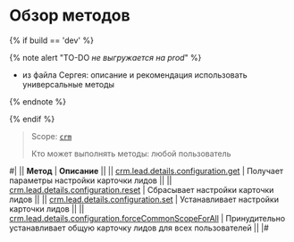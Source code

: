 # Обзор методов

{% if build == 'dev' %}

{% note alert "TO-DO _не выгружается на prod_" %}

- из файла Сергея: описание и рекомендация использовать универсальные методы

{% endnote %}

{% endif %}

> Scope: [`crm`](../../../scopes/permissions.md)
>
> Кто может выполнять методы: любой пользователь

#|
|| **Метод** | **Описание** ||
|| [crm.lead.details.configuration.get](./crm-lead-details-configuration-get.md) | Получает параметры настройки карточки лидов ||
|| [crm.lead.details.configuration.reset](./crm-lead-details-configuration-reset.md) | Сбрасывает настройки карточки лидов ||
|| [crm.lead.details.configuration.set](./crm-lead-details-configuration-set.md) | Устанавливает настройки карточки лидов ||
|| [crm.lead.details.configuration.forceCommonScopeForAll](./crm-lead-details-configuration-force-common-scope-for-all.md) | Принудительно устанавливает общую карточку лидов для всех пользователей ||
|#